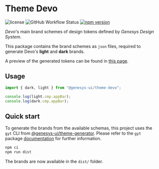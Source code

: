 # Theme Devo

![license](https://img.shields.io/github/license/genesys-ui/theme-devo)
![GitHub Workflow Status](https://img.shields.io/github/actions/workflow/status/genesys-ui/theme-devo/ci.yml)
[![npm version](https://img.shields.io/npm/v/@genesys-ui/theme-devo?label=%40genesys-ui%2Ftheme-devo)](https://www.npmjs.com/package/@genesys-ui/theme-devo)

_Devo_'s main brand schemes of design tokens defined by _Genesys Design System_.

This package contains the brand schemes as `json` files, required to generate
Devo's **light** and **dark** brands.

A preview of the generated tokens can be found in
[this page](https://genesys-ui.github.io/theme-devo/).

## Usage

```typescript
import { dark, light } from "@genesys-ui/theme-devo";

console.log(light.cmp.appBar);
console.log(dark.cmp.appBar);
```

## Quick start

To generate the brands from the available schemas, this project uses the `gyt`
CLI from [@genesys-ui/theme-generator](https://github.com/genesys-ui/theme-generator/tree/master/cli).
Please refer to the `gyt` package [documentation](https://github.com/genesys-ui/theme-generator/blob/master/cli/README.md)
for further information.

```sh
npm ci
npm run dist
```

The brands are now available in  the `dist/` folder.
